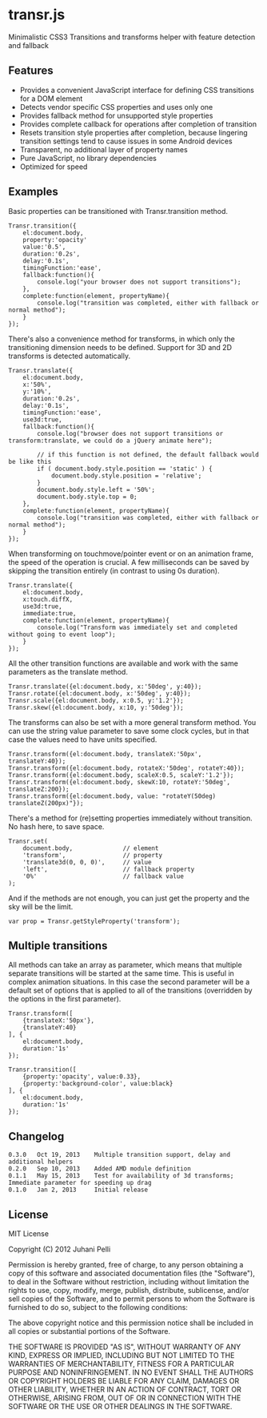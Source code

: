 transr.js
=========

Minimalistic CSS3 Transitions and transforms helper with feature detection and fallback


Features
--------

  * Provides a convenient JavaScript interface for defining CSS transitions for a DOM element
  * Detects vendor specific CSS properties and uses only one
  * Provides fallback method for unsupported style properties
  * Provides complete callback for operations after completion of transition
  * Resets transition style properties after completion, because lingering transition
    settings tend to cause issues in some Android devices
  * Transparent, no additional layer of property names
  * Pure JavaScript, no library dependencies
  * Optimized for speed


Examples
--------

Basic properties can be transitioned with Transr.transition method.

    Transr.transition({
        el:document.body,
        property:'opacity'
        value:'0.5',
        duration:'0.2s',
        delay:'0.1s',
        timingFunction:'ease',
        fallback:function(){
            console.log("your browser does not support transitions");
        },
        complete:function(element, propertyName){
            console.log("transition was completed, either with fallback or normal method");
        }
    });

There's also a convenience method for transforms, in which only the transitioning dimension needs to be defined. Support for 3D and 2D transforms is detected automatically.

    Transr.translate({
        el:document.body,
        x:'50%',
        y:'10%',
        duration:'0.2s',
        delay:'0.1s',
        timingFunction:'ease',
        use3d:true,
        fallback:function(){
            console.log("browser does not support transitions or transform:translate, we could do a jQuery animate here");

            // if this function is not defined, the default fallback would be like this
            if ( document.body.style.position == 'static' ) {
                document.body.style.position = 'relative';
            }
            document.body.style.left = '50%';
            document.body.style.top = 0;
        },
        complete:function(element, propertyName){
            console.log("transition was completed, either with fallback or normal method");
        }
    });

When transforming on touchmove/pointer event or on an animation frame, the speed of the operation is crucial. A few milliseconds can be saved by skipping the transition entirely (in contrast to using 0s duration).

    Transr.translate({
        el:document.body,
        x:touch.diffX,
        use3d:true,
        immediate:true,
        complete:function(element, propertyName){
            console.log("Transform was immediately set and completed without going to event loop");
        }
    });

All the other transition functions are available and work with the same parameters as the translate method.

    Transr.translate({el:document.body, x:'50deg', y:40});
    Transr.rotate({el:document.body, x:'50deg', y:40});
    Transr.scale({el:document.body, x:0.5, y:'1.2'});
    Transr.skew({el:document.body, x:10, y:'50deg'});

The transforms can also be set with a more general transform method. You can use the string value parameter to save some clock cycles, but in that case the values need to have units specified.

    Transr.transform({el:document.body, translateX:'50px', translateY:40});
    Transr.transform({el:document.body, rotateX:'50deg', rotateY:40});
    Transr.transform({el:document.body, scaleX:0.5, scaleY:'1.2'});
    Transr.transform({el:document.body, skewX:10, rotateY:'50deg', translateZ:200});
    Transr.transform({el:document.body, value: "rotateY(50deg) translateZ(200px)"});


There's a method for (re)setting properties immediately without transition. No hash here, to save space.

    Transr.set(
        document.body,              // element
        'transform',                // property
        'translate3d(0, 0, 0)',     // value
        'left',                     // fallback property
        '0%'                        // fallback value
    );

And if the methods are not enough, you can just get the property and the sky will be the limit.

    var prop = Transr.getStyleProperty('transform');


Multiple transitions
--------------------

All methods can take an array as parameter, which means that multiple separate transitions will be started at the same time. This is useful in complex animation situations. In this case the second parameter will be a default set of options that is applied to all of the transitions (overridden by the options in the first parameter).

    Transr.transform([
        {translateX:'50px'},
        {translateY:40}
    ], {
        el:document.body,
        duration:'1s'
    });

    Transr.transition([
        {property:'opacity', value:0.33},
        {property:'background-color', value:black}
    ], {
        el:document.body,
        duration:'1s'
    });


Changelog
---------
    0.3.0   Oct 19, 2013    Multiple transition support, delay and additional helpers
    0.2.0   Sep 10, 2013    Added AMD module definition
    0.1.1   May 15, 2013    Test for availability of 3d transforms; Immediate parameter for speeding up drag
    0.1.0   Jan 2, 2013     Initial release

License
-------

MIT License

Copyright (C) 2012 Juhani Pelli

Permission is hereby granted, free of charge, to any person obtaining a copy of this software and associated documentation files (the "Software"), to deal in the Software without restriction, including without limitation the rights to use, copy, modify, merge, publish, distribute, sublicense, and/or sell copies of the Software, and to permit persons to whom the Software is furnished to do so, subject to the following conditions:

The above copyright notice and this permission notice shall be included in all copies or substantial portions of the Software.

THE SOFTWARE IS PROVIDED "AS IS", WITHOUT WARRANTY OF ANY KIND, EXPRESS OR IMPLIED, INCLUDING BUT NOT LIMITED TO THE WARRANTIES OF MERCHANTABILITY, FITNESS FOR A PARTICULAR PURPOSE AND NONINFRINGEMENT. IN NO EVENT SHALL THE AUTHORS OR COPYRIGHT HOLDERS BE LIABLE FOR ANY CLAIM, DAMAGES OR OTHER LIABILITY, WHETHER IN AN ACTION OF CONTRACT, TORT OR OTHERWISE, ARISING FROM, OUT OF OR IN CONNECTION WITH THE SOFTWARE OR THE USE OR OTHER DEALINGS IN THE SOFTWARE.